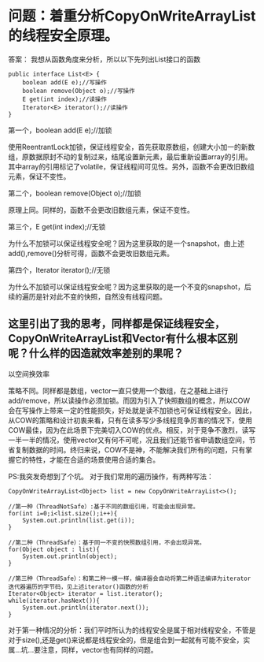 # 问题：着重分析CopyOnWriteArrayList的线程安全原理。
答案：
我想从函数角度来分析，所以以下先列出List接口的函数
	
	public interface List<E> {
	    boolean add(E e);//写操作
	    boolean remove(Object o);//写操作
	    E get(int index);//读操作
	    Iterator<E> iterator();//读操作
	}

第一个，boolean add(E e);//加锁

使用ReentrantLock加锁，保证线程安全，首先获取原数组，创建大小加一的新数组，原数据原封不动的复制过来，结尾设置新元素，最后重新设置array的引用。其中array的引用标记了volatile，保证线程间可见性。另外，函数不会更改旧数组元素，保证不变性。

第二个，boolean remove(Object o);//加锁

原理上同。同样的，函数不会更改旧数组元素，保证不变性。

第三个，E get(int index);//无锁

为什么不加锁可以保证线程安全呢？因为这里获取的是一个snapshot，由上述add(),remove()分析可得，函数不会更改旧数组元素。

第四个，Iterator<E> iterator();//无锁

为什么不加锁可以保证线程安全呢？因为这里获取的是一个不变的snapshot，后续的遍历是针对此不变的快照，自然没有线程问题。

## 这里引出了我的思考，同样都是保证线程安全，CopyOnWriteArrayList和Vector有什么根本区别呢？什么样的因造就效率差别的果呢？

以空间换效率

策略不同。同样都是数组，vector一直只使用一个数组，在之基础上进行add/remove，所以读操作必须加锁。而因为引入了快照数组的概念，所以COW会在写操作上带来一定的性能损失，好处就是读不加锁也可保证线程安全。因此，从COW的策略和设计初衷来看，只有在读多写少多线程竞争厉害的情况下，使用COW最佳，因为在此场景下完美切入COW的优点。相反，对于竞争不激烈，读写一半一半的情况，使用vector又有何不可呢，况且我们还能节省申请数组空间，节省复制数据的时间。终归来说，COW不是神，不能解决我们所有的问题，只有掌握它的特性，才能在合适的场景使用合适的集合。

PS:我突发奇想到了个坑。
对于我们常用的遍历操作，有两种写法：
	
	CopyOnWriteArrayList<Object> list = new CopyOnWriteArrayList<>();
	
	//第一种（ThreadNotSafe）:基于不同的数组引用，可能会出现异常。
	for(int i=0;i<list.size();i++){
		System.out.println(list.get(i));
	}
	
	//第二种（ThreadSafe）：基于同一不变的快照数组引用，不会出现异常。
	for(Object object : list){
		System.out.println(object);
	}
	
	//第三种（ThreadSafe）：和第二种一模一样，编译器会自动将第二种语法编译为iterator迭代器遍历的字节码，见上述iterator()函数的分析
	Iterator<Object> iterator = list.iterator();
	while(iterator.hasNext()){
		System.out.println(iterator.next());
	}

对于第一种情况的分析：我们平时所认为的线程安全是属于相对线程安全，不管是对于size(),还是get()来说都是线程安全的，但是组合到一起就有可能不安全，实属...坑...要注意，同样，vector也有同样的问题。

